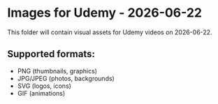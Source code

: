 # Images for Udemy - 2026-06-22

This folder will contain visual assets for Udemy videos on 2026-06-22.

## Supported formats:
- PNG (thumbnails, graphics)
- JPG/JPEG (photos, backgrounds)
- SVG (logos, icons)
- GIF (animations)

